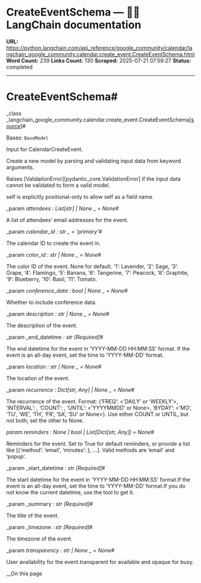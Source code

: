 # CreateEventSchema — 🦜🔗 LangChain  documentation

**URL:** https://python.langchain.com/api_reference/google_community/calendar/langchain_google_community.calendar.create_event.CreateEventSchema.html
**Word Count:** 239
**Links Count:** 130
**Scraped:** 2025-07-21 07:59:27
**Status:** completed

---

# CreateEventSchema\#

_class _langchain\_google\_community.calendar.create\_event.CreateEventSchema[\[source\]](https://python.langchain.com/api_reference/_modules/langchain_google_community/calendar/create_event.html#CreateEventSchema)\#     

Bases: `BaseModel`

Input for CalendarCreateEvent.

Create a new model by parsing and validating input data from keyword arguments.

Raises \[ValidationError\]\[pydantic\_core.ValidationError\] if the input data cannot be validated to form a valid model.

self is explicitly positional-only to allow self as a field name.

_param _attendees _: List\[str\] | None_ _ = None_\#     

A list of attendees’ email addresses for the event.

_param _calendar\_id _: str_ _ = 'primary'_\#     

The calendar ID to create the event in.

_param _color\_id _: str | None_ _ = None_\#     

The color ID of the event. None for default. ‘1’: Lavender, ‘2’: Sage, ‘3’: Grape, ‘4’: Flamingo, ‘5’: Banana, ‘6’: Tangerine, ‘7’: Peacock, ‘8’: Graphite, ‘9’: Blueberry, ‘10’: Basil, ‘11’: Tomato.

_param _conference\_data _: bool | None_ _ = None_\#     

Whether to include conference data.

_param _description _: str | None_ _ = None_\#     

The description of the event.

_param _end\_datetime _: str_ _\[Required\]_\#     

The end datetime for the event in ‘YYYY-MM-DD HH:MM:SS’ format. If the event is an all-day event, set the time to ‘YYYY-MM-DD’ format.

_param _location _: str | None_ _ = None_\#     

The location of the event.

_param _recurrence _: Dict\[str, Any\] | None_ _ = None_\#     

The recurrence of the event. Format: \{‘FREQ’: <’DAILY’ or ‘WEEKLY’>, ‘INTERVAL’: <number>, ‘COUNT’: <number or None>, ‘UNTIL’: <’YYYYMMDD’ or None>, ‘BYDAY’: <’MO’, ‘TU’, ‘WE’, ‘TH’, ‘FR’, ‘SA’, ‘SU’ or None>\}. Use either COUNT or UNTIL, but not both; set the other to None.

_param _reminders _: None | bool | List\[Dict\[str, Any\]\]__ = None_\#     

Reminders for the event. Set to True for default reminders, or provide a list like \[\{‘method’: ‘email’, ‘minutes’: <minutes>\}, …\]. Valid methods are ‘email’ and ‘popup’.

_param _start\_datetime _: str_ _\[Required\]_\#     

The start datetime for the event in ‘YYYY-MM-DD HH:MM:SS’ format.If the event is an all-day event, set the time to ‘YYYY-MM-DD’ format.If you do not know the current datetime, use the tool to get it.

_param _summary _: str_ _\[Required\]_\#     

The title of the event.

_param _timezone _: str_ _\[Required\]_\#     

The timezone of the event.

_param _transparency _: str | None_ _ = None_\#     

User availability for the event.transparent for available and opaque for busy.

__On this page